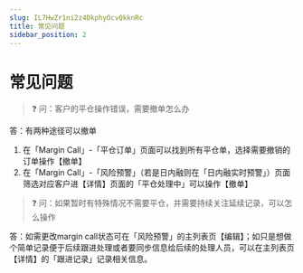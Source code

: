 ```yaml
---
slug: IL7HwZr1ni2z4DkphyOcvQkknRc
title: 常见问题
sidebar_position: 2
---
```



# 常见问题


> ❓ 问：客户的平仓操作错误，需要撤单怎么办


答：有两种途径可以撤单

1. 在「Margin Call」-「平仓订单」页面可以找到所有平仓单，选择需要撤销的订单操作【撤单】
2. 在「Margin Call」-「风险预警」（若是日内融则在「日内融实时预警」）页面筛选对应客户进【详情】页面的「平仓处理中」可以操作【撤单】

> ❓ 问：如果暂时有特殊情况不需要平仓，并需要持续关注延续记录，可以怎么操作


答：如需更改margin call状态可在「风险预警」的主列表页【编辑】；如只是想做个简单记录便于后续跟进处理或者要同步信息给后续的处理人员，可以在主列表页【详情】的「跟进记录」记录相关信息。

